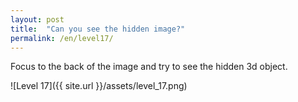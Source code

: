 ```yaml
---
layout: post
title:  "Can you see the hidden image?"
permalink: /en/level17/
---
```

Focus to the back of the image and try to see the hidden 3d object.

![Level 17]({{ site.url }}/assets/level_17.png)
